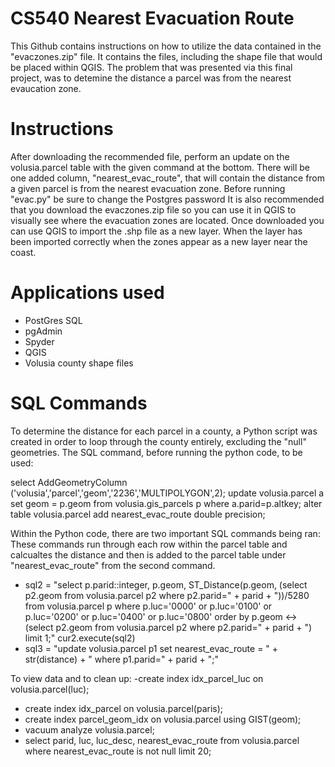 # CS540 Nearest Evacuation Route
This Github contains instructions on how to utilize the data contained in the "evaczones.zip" file. It contains the files, including the shape file that would be placed within QGIS. The problem that was presented via this final project, was to detemine the distance a parcel was from the nearest evaucation zone.

# Instructions
After downloading the recommended file, perform an update on the volusia.parcel table with the given command at the bottom. There will be one added column, "nearest_evac_route", that will contain the distance from a given parcel is from the nearest evacuation zone. Before running "evac.py" be sure to change the Postgres password It is also recommended that you download the evaczones.zip file so you can use it in QGIS to visually see where the evacuation zones are located. Once downloaded you can use QGIS to import the .shp file as a new layer. When the layer has been imported correctly when the zones appear as a new layer near the coast.

# Applications used
- PostGres SQL
- pgAdmin
- Spyder
- QGIS 
- Volusia county shape files

# SQL Commands
To determine the distance for each parcel in a county, a Python script was created in order to loop through the county entirely, excluding the "null" geometries. The SQL command, before running the python code, to be used:

select AddGeometryColumn ('volusia','parcel','geom','2236','MULTIPOLYGON',2);
update volusia.parcel a set geom = p.geom from volusia.gis_parcels p where a.parid=p.altkey;
alter table volusia.parcel add nearest_evac_route double precision;

Within the Python code, there are two important SQL commands being ran:
These commands run through each row within the parcel table and calcualtes the distance and then is added to the parcel table under "nearest_evac_route" from the second command.
- sql2 = "select p.parid::integer, p.geom, ST_Distance(p.geom, (select p2.geom from volusia.parcel p2 where p2.parid=" + parid + "))/5280 from volusia.parcel p where p.luc='0000' or p.luc='0100' or p.luc='0200' or p.luc='0400' or p.luc='0800' order by p.geom <-> (select p2.geom from volusia.parcel p2 where p2.parid=" + parid + ") limit 1;"
    cur2.execute(sql2)
- sql3 = "update volusia.parcel p1 set nearest_evac_route = " + str(distance) + " where p1.parid=" + parid + ";"

To view data and to clean up:
-create index idx_parcel_luc on volusia.parcel(luc);
- create index idx_parcel on volusia.parcel(paris);
- create index parcel_geom_idx on volusia.parcel using GIST(geom);
- vacuum analyze volusia.parcel;
- select parid, luc, luc_desc, nearest_evac_route from volusia.parcel where nearest_evac_route is not null limit 20;


